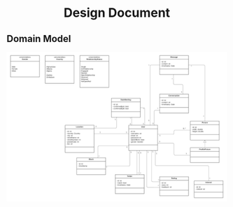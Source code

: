 <h1 align="center">Design Document</h1>

## Domain Model

![UML-Diagram](./images/documentation/uml-model.png)